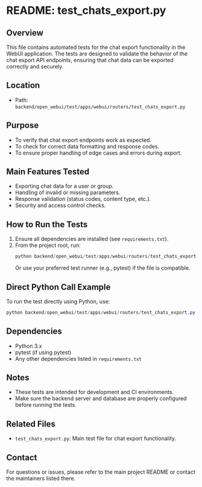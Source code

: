 # README: test_chats_export.py

## Overview
This file contains automated tests for the chat export functionality in the WebUI application. The tests are designed to validate the behavior of the chat export API endpoints, ensuring that chat data can be exported correctly and securely.

## Location
- Path: `backend/open_webui/test/apps/webui/routers/test_chats_export.py`

## Purpose
- To verify that chat export endpoints work as expected.
- To check for correct data formatting and response codes.
- To ensure proper handling of edge cases and errors during export.

## Main Features Tested
- Exporting chat data for a user or group.
- Handling of invalid or missing parameters.
- Response validation (status codes, content type, etc.).
- Security and access control checks.

## How to Run the Tests
1. Ensure all dependencies are installed (see `requirements.txt`).
2. From the project root, run:
   ```powershell
   python backend/open_webui/test/apps/webui/routers/test_chats_export.py
   ```
   Or use your preferred test runner (e.g., pytest) if the file is compatible.

## Direct Python Call Example
To run the test directly using Python, use:
```powershell
python backend/open_webui/test/apps/webui/routers/test_chats_export.py
```

## Dependencies
- Python 3.x
- pytest (if using pytest)
- Any other dependencies listed in `requirements.txt`

## Notes
- These tests are intended for development and CI environments.
- Make sure the backend server and database are properly configured before running the tests.

## Related Files
- `test_chats_export.py`: Main test file for chat export functionality.

## Contact
For questions or issues, please refer to the main project README or contact the maintainers listed there.
